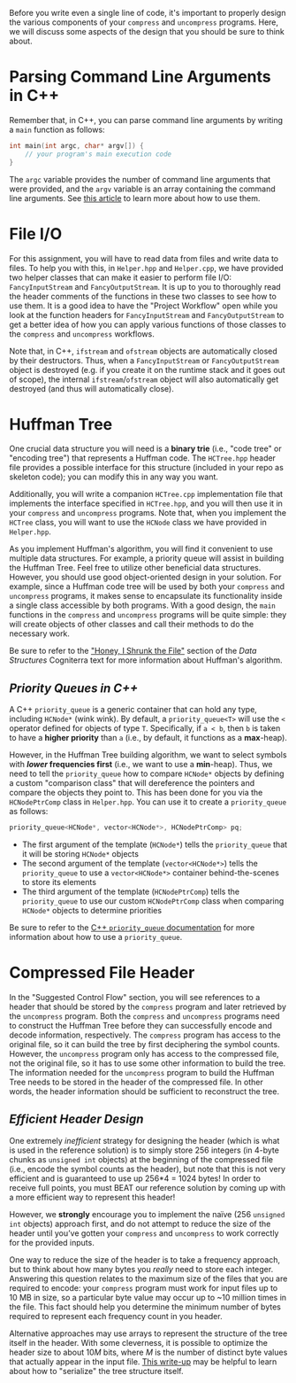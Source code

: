 Before you write even a single line of code, it's important to properly design the various components of your `compress` and `uncompress` programs. Here, we will discuss some aspects of the design that you should be sure to think about.

# Parsing Command Line Arguments in C++
Remember that, in C++, you can parse command line arguments by writing a `main` function as follows:

```cpp
int main(int argc, char* argv[]) {
    // your program's main execution code
}
```

The `argc` variable provides the number of command line arguments that were provided, and the `argv` variable is an array containing the command line arguments. See [this article](http://www.cplusplus.com/articles/DEN36Up4/) to learn more about how to use them.

# File I/O
For this assignment, you will have to read data from files and write data to files. To help you with this, in `Helper.hpp` and `Helper.cpp`, we have provided two helper classes that can make it easier to perform file I/O: `FancyInputStream` and `FancyOutputStream`. It is up to you to thoroughly read the header comments of the functions in these two classes to see how to use them. It is a good idea to have the "Project Workflow" open while you look at the function headers for `FancyInputStream` and `FancyOutputStream` to get a better idea of how you can apply various functions of those classes to the `compress` and `uncompress` workflows.

Note that, in C++, `ifstream` and `ofstream` objects are automatically closed by their destructors. Thus, when a `FancyInputStream` or `FancyOutputStream` object is destroyed (e.g. if you create it on the runtime stack and it goes out of scope), the internal `ifstream`/`ofstream` object will also automatically get destroyed (and thus will automatically close).

# Huffman Tree
One crucial data structure you will need is a **binary trie** (i.e., "code tree" or "encoding tree") that represents a Huffman code. The `HCTree.hpp` header file provides a possible interface for this structure (included in your repo as skeleton code); you can modify this in any way you want.

Additionally, you will write a companion `HCTree.cpp` implementation file that implements the interface specified in `HCTree.hpp`, and you will then use it in your `compress` and `uncompress` programs. Note that, when you implement the `HCTree` class, you will want to use the `HCNode` class we have provided in `Helper.hpp`.

As you implement Huffman's algorithm, you will find it convenient to use multiple data structures. For example, a priority queue will assist in building the Huffman Tree. Feel free to utilize other beneficial data structures. However, you should use good object-oriented design in your solution. For example, since a Huffman code tree will be used by both your `compress` and `uncompress` programs, it makes sense to encapsulate its functionality inside a single class accessible by both programs. With a good design, the `main` functions in the `compress` and `uncompress` programs will be quite simple: they will create objects of other classes and call their methods to do the necessary work.

Be sure to refer to the ["Honey, I Shrunk the File"](https://cogniterra.org/lesson/37561) section of the *Data Structures* Cogniterra text for more information about Huffman's algorithm.

## *Priority Queues in C++*
A C++ `priority_queue` is a generic container that can hold any type, including `HCNode*` (wink wink). By default, a `priority_queue<T>` will use the `<` operator defined for objects of type `T`. Specifically, if `a < b`, then `b` is taken to have a **higher priority** than `a` (i.e., by default, it functions as a **max**-heap).

However, in the Huffman Tree building algorithm, we want to select symbols with ***lower* frequencies first** (i.e., we want to use a **min**-heap). Thus, we need to tell the `priority_queue` how to compare `HCNode*` objects by defining a custom "comparison class" that will dereference the pointers and compare the objects they point to. This has been done for you via the `HCNodePtrComp` class in `Helper.hpp`. You can use it to create a `priority_queue` as follows:

```cpp
priority_queue<HCNode*, vector<HCNode*>, HCNodePtrComp> pq;
```

* The first argument of the template (`HCNode*`) tells the `priority_queue` that it will be storing `HCNode*` objects
* The second argument of the template (`vector<HCNode*>`)  tells the `priority_queue` to use a `vector<HCNode*>` container behind-the-scenes to store its elements
* The third argument of the template (`HCNodePtrComp`) tells the `priority_queue` to use our custom `HCNodePtrComp` class when comparing `HCNode*` objects to determine priorities

Be sure to refer to the [C++ `priority_queue` documentation](http://www.cplusplus.com/reference/queue/priority_queue/) for more information about how to use a `priority_queue`.

# Compressed File Header
In the "Suggested Control Flow" section, you will see references to a header that should be stored by the `compress` program and later retrieved by the `uncompress` program. Both the `compress` and `uncompress` programs need to construct the Huffman Tree before they can successfully encode and decode information, respectively. The `compress` program has access to the original file, so it can build the tree by first deciphering the symbol counts. However, the `uncompress` program only has access to the compressed file, not the original file, so it has to use some other information to build the tree. The information needed for the `uncompress` program to build the Huffman Tree needs to be stored in the header of the compressed file. In other words, the header information should be sufficient to reconstruct the tree.

## *Efficient Header Design*
One extremely *inefficient* strategy for designing the header (which is what is used in the reference solution) is to simply store 256 integers (in 4-byte chunks as `unsigned int` objects) at the beginning of the compressed file (i.e., encode the symbol counts as the header), but note that this is not very efficient and is guaranteed to use up 256*4 = 1024 bytes! In order to receive full points, you must BEAT our reference solution by coming up with a more efficient way to represent this header!

However, we **strongly** encourage you to implement the naïve (256 `unsigned int` objects) approach first, and do not attempt to reduce the size of the header until you’ve gotten your `compress` and `uncompress` to work correctly for the provided inputs.

One way to reduce the size of the header is to take a frequency approach, but to think about how many bytes you *really* need to store each integer. Answering this question relates to the maximum size of the files that you are required to encode: your `compress` program must work for input files up to 10 MB in size, so a particular byte value may occur up to ~10 million times in the file. This fact should help you determine the minimum number of bytes required to represent each frequency count in you header.

Alternative approaches may use arrays to represent the structure of the tree itself in the header. With some cleverness, it is possible to optimize the header size to about 10*M* bits, where *M* is the number of distinct byte values that actually appear in the input file. [This write-up](https://www.baeldung.com/cs/binary-tree-serialize-deserialize) may be helpful to learn about how to "serialize" the tree structure itself.
